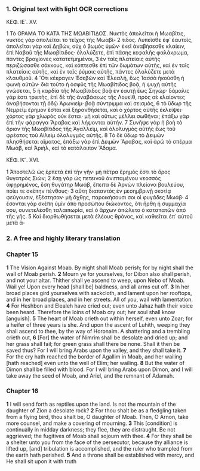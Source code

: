 ### 1. Original text with light OCR corrections

ΚΕΦ. ΙΕ΄. XV.

1 Τὸ ΟΡΑΜΑ ΤΟ ΚΑΤΑ ΤΗΣ ΜΩΑΒΙΤΙΔΟΣ. Νυκτὸς ἀπολεῖται ἡ Μωαβῖτις, νυκτὸς γὰρ ἀπολεῖται τὸ τεῖχος τῆς Μωαβί-
2 τιδος. Λυπεῖσθε ἐφ᾿ ἑαυτοῖς, ἀπολεῖται γὰρ καὶ Δῃβὼν, οὐχ ὁ βωμὸς ὑμῶν· ἐκεῖ ἀναβήσεσθε κλαίειν, ἐπὶ Ναβαῦ τῆς Μωαβίτιδος· ὀλολύζετε, ἐπὶ πάσης κεφαλῆς φαλάκρωμα, πάντες βραχίονες κατατετμημένοι,
3 ἐν ταῖς πλατείαις αὐτῆς περιζώσασθε σάκκους, καὶ κόπτεσθε ἐπὶ τῶν δωμάτων αὐτῆς, καὶ ἐν ταῖς πλατείαις αὐτῆς, καὶ ἐν ταῖς ῥύμαις αὐτῆς, πάντες ὀλολύζετε μετὰ κλαυθμοῦ.
4 Ὅτι κέκραγεν Ἑσεβὼν καὶ Ἐλεαλὴ, ἕως Ἰασσὰ ἠκούσθη ἡ φωνὴ αὐτῶν· διὰ τοῦτο ἡ ὀσφῦς τῆς Μωαβίτιδος βοᾷ, ἡ ψυχὴ αὐτῆς γνώσεται,
5 ἡ καρδία τῆς Μωαβίτιδος βοᾷ ἐν ἑαυτῇ ἕως Σηγώρ· δάμαλις γάρ ἐστι τριετὴς, ἐπὶ δὲ τῆς ἀναβάσεως τῆς Λουεὶθ, πρὸς σὲ κλαίοντες ἀναβήσονται τῇ ὁδῷ Ἀρωνιείμ· βοᾷ σύντριμμα καὶ σεισμὸς,
6 τὸ ὕδωρ τῆς Νεμρεὶμ ἔρημον ἔσται καὶ ξηρανθήσεται, καὶ ὁ χόρτος αὐτῆς ἐκλείψει· χόρτος γὰρ χλωρὸς οὐκ ἔσται· μὴ καὶ οὕτως μέλλει σωθῆναι; ἐπάξω γὰρ ἐπὶ τὴν φάραγγα Ἄραβας καὶ λήψονται αὐτήν.
7 Συνῆψε γὰρ ἡ βοὴ τὸ ὄριον τῆς Μωαβίτιδος τῆς Ἀγαλλεὶμ, καὶ ὀλολυγμὸς αὐτῆς ἕως τοῦ φρέατος τοῦ Αἰλεὶμ ὀλολυγμὸς αὐτῆς.
8 Τὸ δὲ ὕδωρ τὸ Δειμὼν πλησθήσεται αἵματος, ἐπάξω γὰρ ἐπὶ Δειμὼν Ἄραβας, καὶ ἀρῶ τὸ σπέρμα Μωάβ, καὶ Ἀριὴλ, καὶ τὸ κατάλοιπον Ἅδαμα.

ΚΕΦ. ΙϚ΄. XVI.

1 Ἀποστελῶ ὡς ἑρπετὰ ἐπὶ τὴν γῆν· μὴ πέτρα ἔρημός ἐστι τὸ ὄρος θυγατρὸς Σιὼν;
2 ἔσῃ γὰρ ὡς πετεινοῦ ἀνιπταμένου νεοσσὸς ἀφῃρημένος, ἔση θυγάτηρ Μωάβ, ἔπειτα δὲ Ἀρνὼν πλείονα βουλεύου, ποίει τε σκέπην πένθους·
3 αὕτη διαπαντὸς ἐν μεσημβρινῇ σκοτίᾳ φεύγουσιν, ἐξέστησαν· μὴ ἄχθῃς, παροικήσουσι σοι οἱ φυγάδες Μωάβ·
4 ἔσονται γὰρ σκέπη ὑμῖν ἀπὸ προσώπου διώκοντος, ὅτι ἤρθη ἡ συμμαχία σου, συνετελέσθη ταλαιπωρία, καὶ ὁ ἄρχων ἀπώλετο ὁ καταπατῶν ἀπὸ τῆς γῆς.
5 Καὶ διορθωθήσεται μετὰ ἐλέους θρόνος, καὶ καθιεῖται ἐπ᾿ αὐτοῦ μετὰ ἀ-

### 2. A free and highly literary translation

### Chapter 15

**1** The Vision Against Moab. By night shall Moab perish; for by night shall the wall of Moab perish.
**2** Mourn ye for yourselves, for Dibon also shall perish, and not your altar. Thither shall ye ascend to weep, upon Nebo of Moab. Wail ye! Upon every head [shall be] baldness, and all arms cut off.
**3** In her broad places gird yourselves with sackcloth, and lament upon her rooftops, and in her broad places, and in her streets. All of you, wail with lamentation.
**4** For Heshbon and Elealeh have cried out; even unto Jahaz hath their voice been heard. Therefore the loins of Moab cry out; her soul shall know [anguish].
**5** The heart of Moab crieth out within herself, even unto Zoar; for a heifer of three years is she. And upon the ascent of Luhith, weeping they shall ascend to thee, by the way of Horonaim. A shattering and a trembling crieth out,
**6** [For] the water of Nimrim shall be desolate and dried up; and her grass shall fail; for green grass shall there be none. Shall it then be saved thus? For I will bring Arabs upon the valley, and they shall take it.
**7** For the cry hath reached the border of Agallim in Moab, and her wailing [hath reached] even unto the well of Elim; her wailing.
**8** But the water of Dimon shall be filled with blood. For I will bring Arabs upon Dimon, and I will take away the seed of Moab, and Ariel, and the remnant of Adamah.

### Chapter 16

**1** I will send forth as reptiles upon the land. Is not the mountain of the daughter of Zion a desolate rock?
**2** For thou shalt be as a fledgling taken from a flying bird, thou shalt be, O daughter of Moab. Then, O Arnon, take more counsel, and make a covering of mourning.
**3** This [condition] is continually in midday darkness; they flee, they are distraught. Be not aggrieved; the fugitives of Moab shall sojourn with thee.
**4** For they shall be a shelter unto you from the face of the persecutor, because thy alliance is lifted up, [and] tribulation is accomplished, and the ruler who trampled from the earth hath perished.
**5** And a throne shall be established with mercy, and He shall sit upon it with truth